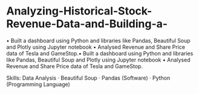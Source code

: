 # Analyzing-Historical-Stock-Revenue-Data-and-Building-a-

• Built a dashboard using Python and libraries like Pandas, Beautiful Soup and Plotly using Jupyter notebook
• Analysed Revenue and Share Price data of Tesla and GameStop.• Built a dashboard using Python and libraries like Pandas, Beautiful Soup and Plotly using Jupyter notebook • Analysed Revenue and Share Price data of Tesla and GameStop.

Skills: Data Analysis · Beautiful Soup · Pandas (Software) · Python (Programming Language)
